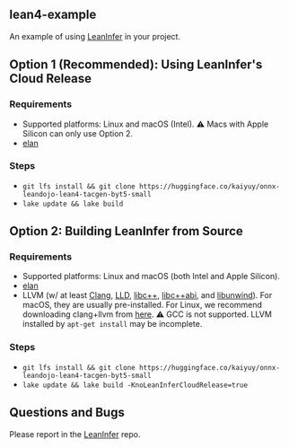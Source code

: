 lean4-example
-------------

An example of using [LeanInfer](https://github.com/lean-dojo/LeanInfer) in your project.


## Option 1 (Recommended): Using LeanInfer's Cloud Release

### Requirements
* Supported platforms: Linux and macOS (Intel). :warning: Macs with Apple Silicon can only use Option 2.
* [elan](https://github.com/leanprover/elan)

### Steps

* `git lfs install && git clone https://huggingface.co/kaiyuy/onnx-leandojo-lean4-tacgen-byt5-small`
* `lake update && lake build`


## Option 2: Building LeanInfer from Source

### Requirements
* Supported platforms: Linux and macOS (both Intel and Apple Silicon).
* [elan](https://github.com/leanprover/elan)
* LLVM (w/ at least [Clang](https://clang.llvm.org/), [LLD](https://lld.llvm.org/), [libc++](https://libcxx.llvm.org/), [libc++abi](https://libcxxabi.llvm.org/), and [libunwind](https://github.com/llvm/llvm-project/tree/main/libunwind)). For macOS, they are usually pre-installed. For Linux, we recommend downloading clang+llvm from [here](https://github.com/llvm/llvm-project/releases/tag/llvmorg-16.0.0). :warning: GCC is not supported. LLVM installed by `apt-get install` may be incomplete.


### Steps

* `git lfs install && git clone https://huggingface.co/kaiyuy/onnx-leandojo-lean4-tacgen-byt5-small`
* `lake update && lake build -KnoLeanInferCloudRelease=true`


## Questions and Bugs

Please report in the [LeanInfer](https://github.com/lean-dojo/LeanInfer) repo.
